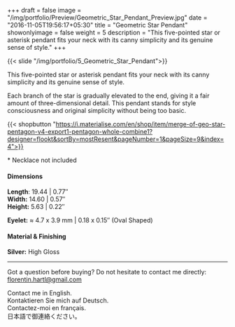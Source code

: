 +++
draft = false
image = "/img/portfolio/Preview/Geometric_Star_Pendant_Preview.jpg"
date = "2016-11-05T19:56:17+05:30"
title = "Geometric Star Pendant"
showonlyimage = false
weight = 5
description = "This five-pointed star or asterisk pendant fits your neck with its canny simplicity and its genuine sense of style."
+++

{{< slide "/img/portfolio/5_Geometric_Star_Pendant">}}

This five-pointed star or asterisk pendant fits your neck with its canny simplicity and its genuine sense of style. 
<!--more-->

Each branch of the star is gradually elevated to the end, giving it a fair amount of three-dimensional detail. This pendant stands for style consciousness and original simplicity without being too basic.

{{< shopbutton "https://i.materialise.com/en/shop/item/merge-of-geo-star-pentagon-v4-export1-pentagon-whole-combine1?designer=flookt&sortBy=mostResent&pageNumber=1&pageSize=9&index=4">}}

\* Necklace not included

#### Dimensions

**Length**: 19.44 | 0.77″  
**Width:** 14.60 | 0.57″  
**Height:** 5.63 | 0.22″  

**Eyelet:** ≈ 4.7 x 3.9 mm | 0.18 x 0.15″ (Oval Shaped)

#### Material & Finishing

**Silver:** High Gloss  

---

Got a question before buying? Do not hesitate to contact me directly:
florentin.hartl@gmail.com

Contact me in English.  
Kontaktieren Sie mich auf Deutsch.  
Contactez-moi en français.  
日本語で御連絡ください。